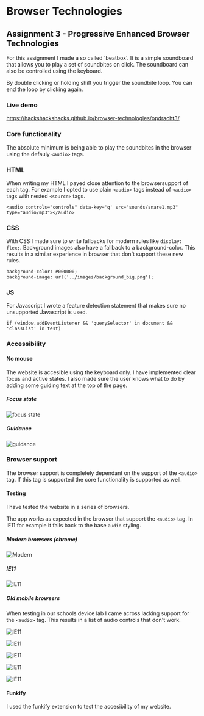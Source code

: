 # Browser Technologies
## Assignment 3 - Progressive Enhanced Browser Technologies
For this assignment I made a so called 'beatbox'. It is a simple soundboard that allows you to play a set of soundbites on click. The soundboard can also be controlled using the keyboard.

By double clicking or holding shift you trigger the soundbite loop. You can end the loop by clicking again. 

### Live demo
https://hackshackshacks.github.io/browser-technologies/opdracht3/

### Core functionality
The absolute minimum is being able to play the soundbites in the browser using the defauly `<audio>` tags.

### HTML
When writing my HTML I payed close attention to the browsersupport of each tag. For example I opted to use plain `<audio>` tags instead of `<audio>` tags with nested `<source>` tags.
```
<audio controls="controls" data-key='q' src="sounds/snare1.mp3" type="audio/mp3"></audio>
```

### CSS 
With CSS I made sure to write fallbacks for modern rules like `display: flex;`. Background images also have a fallback to a background-color. This results in a similar experience in browser that don't support these new rules.

```
background-color: #000000;
background-image: url('../images/background_big.png');
```

### JS
For Javascript I wrote a feature detection statement that makes sure no unsupported Javascript is used.
```
if (window.addEventListener && 'querySelector' in document && 'classList' in test)
```

### Accessibility
#### No mouse
The website is accesible using the keyboard only. I have implemented clear focus and active states. I also made sure the user knows what to do by adding some guiding text at the top of the page.

##### Focus state
![focus state](https://github.com/hackshackshacks/browser-technologies/blob/master/opdracht3/readme_images/focus.png?raw=true)

##### Guidance
![guidance](https://github.com/hackshackshacks/browser-technologies/blob/master/opdracht3/readme_images/guidance.png?raw=true)

### Browser support
The browser support is completely dependant on the support of the `<audio>` tag. If this tag is supported the core functionality is supported as well.

#### Testing
I have tested the website in a series of browsers.

The app works as expected in the browser that support the `<audio>` tag. In IE11 for example it falls back to the base `audio` styling.

##### Modern browsers (chrome)
![Modern](https://github.com/hackshackshacks/browser-technologies/blob/master/opdracht3/readme_images/modern.png?raw=true)

##### IE11
![IE11](https://github.com/hackshackshacks/browser-technologies/blob/master/opdracht3/readme_images/ie11.jpeg?raw=true)

##### Old mobile browsers
When testing in our schools device lab I came across lacking support for the `<audio>` tag. This results in a list of audio controls that don't work.

![IE11](https://github.com/hackshackshacks/browser-technologies/blob/master/opdracht3/readme_images/old1.jpg?raw=true)

![IE11](https://github.com/hackshackshacks/browser-technologies/blob/master/opdracht3/readme_images/old2.jpg?raw=true)

![IE11](https://github.com/hackshackshacks/browser-technologies/blob/master/opdracht3/readme_images/old3.jpg?raw=true)

![IE11](https://github.com/hackshackshacks/browser-technologies/blob/master/opdracht3/readme_images/old4.jpg?raw=true)

![IE11](https://github.com/hackshackshacks/browser-technologies/blob/master/opdracht3/readme_images/old5.jpg?raw=true)

#### Funkify
I used the funkify extension to test the accesibility of my website.

